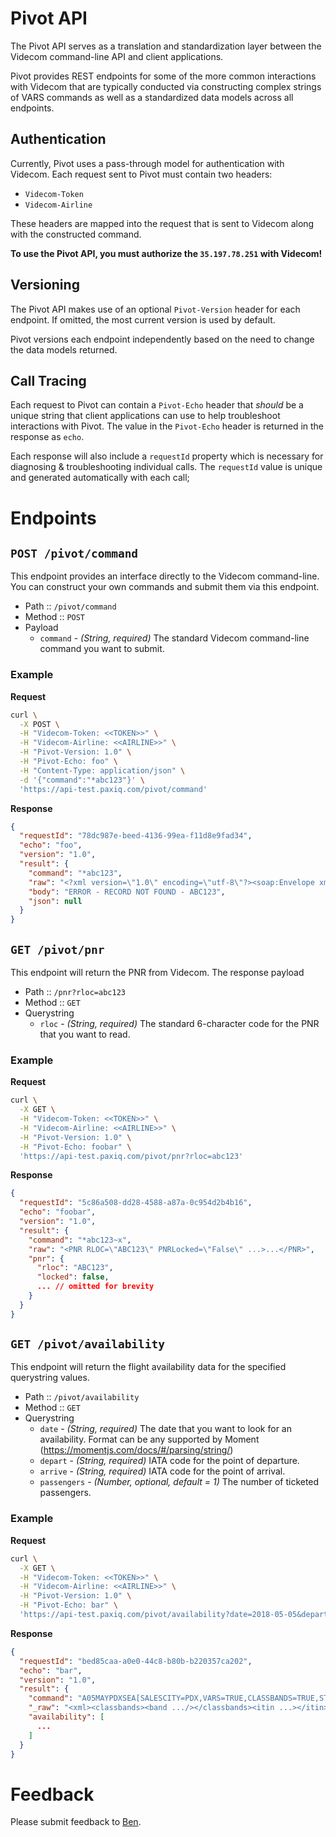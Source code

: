 # Pivot API

The Pivot API serves as a translation and standardization layer between the Videcom command-line API and client applications.

Pivot provides REST endpoints for some of the more common interactions with Videcom that are typically conducted via constructing complex strings of VARS commands as well as a standardized data models across all endpoints.

## Authentication

Currently, Pivot uses a pass-through model for authentication with Videcom. Each request sent to Pivot must contain two headers:
- `Videcom-Token`
- `Videcom-Airline`

These headers are mapped into the request that is sent to Videcom along with the constructed command.

**To use the Pivot API, you must authorize the `35.197.78.251` with Videcom!**

## Versioning

The Pivot API makes use of an optional `Pivot-Version` header for each endpoint. If omitted, the most current version is used by default.

Pivot versions each endpoint independently based on the need to change the data models returned.

## Call Tracing

Each request to Pivot can contain a `Pivot-Echo` header that *should* be a unique string that client applications can use to help troubleshoot interactions with Pivot. The value in the `Pivot-Echo` header is returned in the response as `echo`.

Each response will also include a `requestId` property which is necessary for diagnosing & troubleshooting individual calls. The `requestId` value is unique and generated automatically with each call;

# Endpoints

## `POST /pivot/command`

This endpoint provides an interface directly to the Videcom command-line. You can construct your own commands and submit them via this endpoint.

- Path :: `/pivot/command`
- Method :: `POST`
- Payload
  - `command` - *(String, required)* The standard Videcom command-line command you want to submit.

### Example

**Request**
```bash
curl \
  -X POST \
  -H "Videcom-Token: <<TOKEN>>" \
  -H "Videcom-Airline: <<AIRLINE>>" \
  -H "Pivot-Version: 1.0" \
  -H "Pivot-Echo: foo" \
  -H "Content-Type: application/json" \
  -d '{"command":"*abc123"}' \
  'https://api-test.paxiq.com/pivot/command'
```

**Response**
```json
{
  "requestId": "78dc987e-beed-4136-99ea-f11d8e9fad34",
  "echo": "foo",
  "version": "1.0",
  "result": {
    "command": "*abc123",
    "raw": "<?xml version=\"1.0\" encoding=\"utf-8\"?><soap:Envelope xmlns:soap=\"http://www.w3.org/2003/05/soap-envelope\" xmlns:xsi=\"http://www.w3.org/2001/XMLSchema-instance\" xmlns:xsd=\"http://www.w3.org/2001/XMLSchema\"><soap:Body><RunVRSCommandResult xmlns=\"http://videcom.com/\">ERROR - RECORD NOT FOUND - ABC123</RunVRSCommandResult></soap:Body></soap:Envelope>",
    "body": "ERROR - RECORD NOT FOUND - ABC123",
    "json": null
  }
}
```

## `GET /pivot/pnr`

This endpoint will return the PNR from Videcom. The response payload

- Path :: `/pnr?rloc=abc123`
- Method :: `GET`
- Querystring
  - `rloc` - *(String, required)* The standard 6-character code for the PNR that you want to read.


### Example

**Request**
```bash
curl \
  -X GET \
  -H "Videcom-Token: <<TOKEN>>" \
  -H "Videcom-Airline: <<AIRLINE>>" \
  -H "Pivot-Version: 1.0" \
  -H "Pivot-Echo: foobar" \
  'https://api-test.paxiq.com/pivot/pnr?rloc=abc123'
```

**Response**
```json
{
  "requestId": "5c86a508-dd28-4588-a87a-0c954d2b4b16",
  "echo": "foobar",
  "version": "1.0",
  "result": {
    "command": "*abc123~x",
    "raw": "<PNR RLOC=\"ABC123\" PNRLocked=\"False\" ...>...</PNR>",
    "pnr": {
      "rloc": "ABC123",
      "locked": false,
      ... // omitted for brevity
    }
  }
}
```

## `GET /pivot/availability`

This endpoint will return the flight availability data for the specified querystring values.

- Path :: `/pivot/availability`
- Method :: `GET`
- Querystring
  - `date` - *(String, required)* The date that you want to look for an availability. Format can be any supported by Moment (https://momentjs.com/docs/#/parsing/string/)
  - `depart` - *(String, required)* IATA code for the point of departure.
  - `arrive` - *(String, required)* IATA code for the point of arrival.
  - `passengers` - *(Number, optional, default = 1)* The number of ticketed passengers.

### Example

**Request**
```bash
curl \
  -X GET \
  -H "Videcom-Token: <<TOKEN>>" \
  -H "Videcom-Airline: <<AIRLINE>>" \
  -H "Pivot-Version: 1.0" \
  -H "Pivot-Echo: bar" \
  'https://api-test.paxiq.com/pivot/availability?date=2018-05-05&depart=pdx&arrive=sea'
```

**Response**
```json
{
  "requestId": "bed85caa-a0e0-44c8-b80b-b220357ca202",
  "echo": "bar",
  "version": "1.0",
  "result": {
    "command": "A05MAYPDXSEA[SALESCITY=PDX,VARS=TRUE,CLASSBANDS=TRUE,STARTCITY=PDX,SINGLESEG=S,FGNOAV=TRUE,QTYSEATS=1]",
    "_raw": "<xml><classbands><band .../></classbands><itin ...></itin><cal><day .../></cal></xml>",
    "availability": [
      ...
    ]
  }
}
```

# Feedback

Please submit feedback to [Ben](mailto:ben@paxiq.com).
